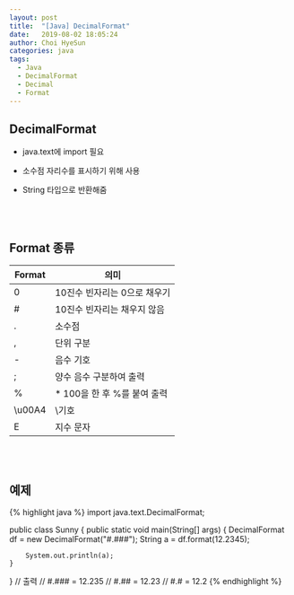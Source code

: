 ```yaml
---
layout: post
title:  "[Java] DecimalFormat"
date:   2019-08-02 18:05:24
author: Choi HyeSun
categories: java
tags:
  - Java
  - DecimalFormat
  - Decimal
  - Format
---
```


## DecimalFormat

- java.text에 import 필요

- 소수점 자리수를 표시하기 위해 사용

- String 타입으로 반환해줌

<br>
<br>

## Format 종류

|Format|의미|
|---|---|
|0|10진수 빈자리는 0으로 채우기|
|#|10진수 빈자리는 채우지 않음|
|.|소수점|
|,|단위 구분|
|-|음수 기호|
|;|양수 음수 구분하여 출력|
|%|* 100을 한 후 %를 붙여 출력|
|\\u00A4|\\기호|
|E|지수 문자|

<br>
<br>

## 예제
{% highlight java %}
import java.text.DecimalFormat;

public class Sunny {
    public static void main(String[] args) {
        DecimalFormat df = new DecimalFormat("#.###");
        String a = df.format(12.2345);
        
        System.out.println(a);
    }
}
// 출력
// #.### = 12.235
// #.## = 12.23
// #.# = 12.2
{% endhighlight %}
